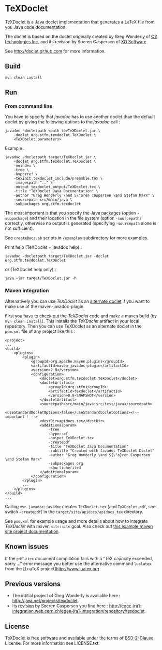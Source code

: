 TeXDoclet
=========

TeXDoclet is a Java doclet implementation that generates a LaTeX file from you Java code documentation.

The doclet is based on the doclet originally created by Greg Wonderly of
[C2 technologies Inc.](http://www.c2-tech.com>) and its revision by Soeren Caspersen of
[XO Software](http://www.xosoftware.dk).

See <http://doclet.github.com> for more information.

Build
-----

    mvn clean install

Run
---

### From command line

You have to specify that *javadoc* has to use another doclet than the default doclet by giving the following options to the *javadoc* call :

	javadoc -docletpath <path to>TeXDoclet.jar \
		-doclet org.stfm.texdoclet.TeXDoclet \
		<TeXDoclet parameters>

Example :

	javadoc -docletpath target/TeXDoclet.jar \
		-doclet org.stfm.texdoclet.TeXDoclet \
		-noindex \
		-tree \
		-hyperref \
		-texinit texdoclet_include/preamble.tex \
		-imagespath ".." \
		-output texdoclet_output/TeXDoclet.tex \
		-title "TeXDoclet Java Documentation" \
		-author "Greg Wonderly \and S\"oren Caspersen \and Stefan Marx" \
		-sourcepath src/main/java \
		-subpackages org.stfm.texdoclet

The most important is that you specify the Java packages (option `-subpackage`) and their location in the file system (option `-sourcepath`) correctly, otherwise no output is generated (specifying `-sourcepath` alone is not sufficient).

See `createDocs.sh` scripts in `/examples` subdirectory for more examples.

Print help (TeXDoclet + javadoc help) :

	javadoc -docletpath target/TeXDoclet.jar -doclet org.stfm.texdoclet.TeXDoclet

or (TeXDoclet help only) :

	java -jar target/TeXDoclet.jar -h


### Maven integration

Alternatively you can use *TeXDoclet* as an [alternate doclet](http://maven.apache.org/plugins/maven-javadoc-plugin/examples/alternate-doclet.html) if you want to make use of the maven-javadoc-plugin.

First you have to check out the *TeXDoclet* code and make a maven build (by `mvn clean install`). This installs the *TeXDoclet* artifact in your local repository.
Then you can use TeXDoclet as an alternate doclet in the `pom.xml` file of any project like this :

	<project>
	...
	<build>
		<plugins>
			<plugin>
				<groupId>org.apache.maven.plugins</groupId>
				<artifactId>maven-javadoc-plugin</artifactId>
				<version>2.9</version>
				<configuration>
					<doclet>org.stfm.texdoclet.TeXDoclet</doclet>
					<docletArtifact>
						<groupId>org.stfm</groupId>
						<artifactId>texdoclet</artifactId>
						<version>0.9-SNAPSHOT</version>
					</docletArtifact>
					<sourcepath>src/main/java:src/test/java</sourcepath>
					<useStandardDocletOptions>false</useStandardDocletOptions><!-- important ! -->
					<destDir>apidocs_tex</destDir>
					<additionalparam>
						-tree
						-hyperref
						-output TeXDoclet.tex
						-createpdf
						-title "TeXDoclet Java Documentation"
						-subtitle "Created with Javadoc TeXDoclet Doclet"
						-author "Greg Wonderly \and S{\"o}ren Caspersen \and Stefan Marx"
						-subpackages org
						-shortinherited
					</additionalparam>
				</configuration>
			</plugin>
			...
		</plugins>
	</build>
	...

Calling `mvn javadoc:javadoc` creates `TeXDoclet.tex` (and `TeXDoclet.pdf`, see switch `-createpdf`) in the `target/site/apidocs/apidocs_tex` directory.

See `pom.xml` for example usage and more details about how to integrate *TeXDoclet* with maven `site:site` goal. Also check out [this example maven site project documentation](http://doclet.github.com/texdoclet/site).

Known issues
------------

If the `pdflatex` document compilation fails with a "TeX capacity exceeded, sorry ..." error message you better use the alternative command `lualatex` from the [LuaTeX project]<http://www.luatex.org>.

Previous versions
-----------------

- The intitial project of Greg Wonderly is available here : <http://java.net/projects/texdoclet>.
- Its [revision](http://egee-jra1-integration.web.cern.ch/egee-jra1-integration/repository/texdoclet/1.3/share/README.txt) by Soeren Caspersen you find here : <http://egee-jra1-integration.web.cern.ch/egee-jra1-integration/repository/texdoclet>.

License
-----------------

TeXDoclet is free software and available under the terms of [BSD-2-Clause](http://opensource.org/licenses/BSD-2-Clause) License. For more information see LICENSE.txt.